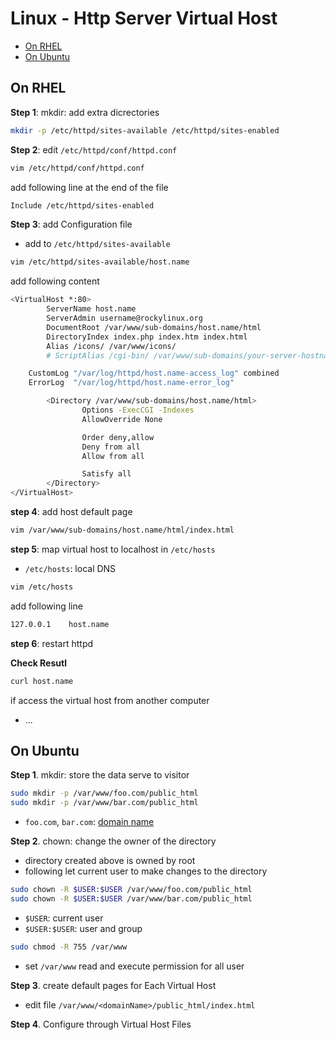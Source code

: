 # Linux - Http Server Virtual Host

* [On RHEL](#on-rhel)
* [On Ubuntu](#on-ubuntu)

## On RHEL

**Step 1**: mkdir: add extra dicrectories

```sh
mkdir -p /etc/httpd/sites-available /etc/httpd/sites-enabled
```

**Step 2**: edit `/etc/httpd/conf/httpd.conf`

```sh
vim /etc/httpd/conf/httpd.conf
```

add following line at the end of the file

```sh
Include /etc/httpd/sites-enabled
```

**Step 3**: add Configuration file

- add to `/etc/httpd/sites-available`

```sh
vim /etc/httpd/sites-available/host.name
```

add following content

```sh
<VirtualHost *:80>
        ServerName host.name
        ServerAdmin username@rockylinux.org
        DocumentRoot /var/www/sub-domains/host.name/html
        DirectoryIndex index.php index.htm index.html
        Alias /icons/ /var/www/icons/
        # ScriptAlias /cgi-bin/ /var/www/sub-domains/your-server-hostname/cgi-bin/

    CustomLog "/var/log/httpd/host.name-access_log" combined
    ErrorLog  "/var/log/httpd/host.name-error_log"

        <Directory /var/www/sub-domains/host.name/html>
                Options -ExecCGI -Indexes
                AllowOverride None

                Order deny,allow
                Deny from all
                Allow from all

                Satisfy all
        </Directory>
</VirtualHost>
```

**step 4**: add host default page

```sh
vim /var/www/sub-domains/host.name/html/index.html
```

**step 5**: map virtual host to localhost in `/etc/hosts`

- `/etc/hosts`: local DNS

```sh
vim /etc/hosts
```

add following line

```sh
127.0.0.1    host.name
```

**step 6**: restart httpd

**Check Resutl**

```sh
curl host.name
```

if access the virtual host from another computer

- ...

## On Ubuntu

**Step 1**. mkdir: store the data serve to visitor

```sh
sudo mkdir -p /var/www/foo.com/public_html
sudo mkdir -p /var/www/bar.com/public_html
```

- `foo.com`, `bar.com`: [domain name](computer-network-domain-name.md)

**Step 2**. chown: change the owner of the directory

- directory created above is owned by root
- following let current user to make changes to the directory

```sh
sudo chown -R $USER:$USER /var/www/foo.com/public_html
sudo chown -R $USER:$USER /var/www/bar.com/public_html
```

- `$USER`: current user
- `$USER:$USER`: user and group

```sh
sudo chmod -R 755 /var/www
```

- set `/var/www` read and execute permission for all user

**Step 3**. create default pages for Each Virtual Host

- edit file `/var/www/<domainName>/public_html/index.html`

**Step 4**. Configure through Virtual Host Files